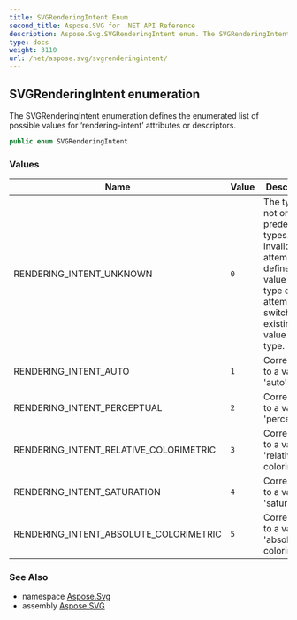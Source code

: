 ```yaml
---
title: SVGRenderingIntent Enum
second_title: Aspose.SVG for .NET API Reference
description: Aspose.Svg.SVGRenderingIntent enum. The SVGRenderingIntent enumeration defines the enumerated list of possible values for rendering-intent attributes or descriptors
type: docs
weight: 3110
url: /net/aspose.svg/svgrenderingintent/
---
```

## SVGRenderingIntent enumeration

The SVGRenderingIntent enumeration defines the enumerated list of possible values for ‘rendering-intent’ attributes or descriptors.

```csharp
public enum SVGRenderingIntent
```

### Values

| Name | Value | Description |
| --- | --- | --- |
| RENDERING_INTENT_UNKNOWN | `0` | The type is not one of predefined types. It is invalid to attempt to define a new value of this type or to attempt to switch an existing value to this type. |
| RENDERING_INTENT_AUTO | `1` | Corresponds to a value of 'auto'. |
| RENDERING_INTENT_PERCEPTUAL | `2` | Corresponds to a value of 'perceptual'. |
| RENDERING_INTENT_RELATIVE_COLORIMETRIC | `3` | Corresponds to a value of 'relative-colorimetric'. |
| RENDERING_INTENT_SATURATION | `4` | Corresponds to a value of 'saturation'. |
| RENDERING_INTENT_ABSOLUTE_COLORIMETRIC | `5` | Corresponds to a value of 'absolute-colorimetric'. |

### See Also

* namespace [Aspose.Svg](../../aspose.svg/)
* assembly [Aspose.SVG](../../)
